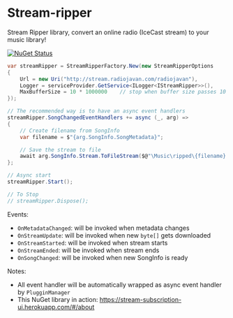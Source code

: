 # Stream-ripper

Stream Ripper library, convert an online radio (IceCast stream) to your music library!

[![NuGet Status](https://img.shields.io/nuget/v/StreamRipper.svg)](https://www.nuget.org/packages/StreamRipper/)


```csharp
var streamRipper = StreamRipperFactory.New(new StreamRipperOptions
{
    Url = new Uri("http://stream.radiojavan.com/radiojavan"),
    Logger = serviceProvider.GetService<ILogger<IStreamRipper>>(),
    MaxBufferSize = 10 * 1000000    // stop when buffer size passes 10 megabytes
});

// The recommended way is to have an async event handlers
streamRipper.SongChangedEventHandlers += async (_, arg) =>
{
    // Create filename from SongInfo
    var filename = $"{arg.SongInfo.SongMetadata}";

    // Save the stream to file
    await arg.SongInfo.Stream.ToFileStream($@"\Music\ripped\{filename}.mp3");
};

// Async start
streamRipper.Start();

// To Stop
// streamRipper.Dispose();
```

Events:
- `OnMetadataChanged`: will be invoked when metadata changes
- `OnStreamUpdate`: will be invoked when new `byte[]` gets downloaded
- `OnStreamStarted`: will be invoked when stream starts
- `OnStreamEnded`: will be invoked when stream ends
- `OnSongChanged`: will be invoked when new SongInfo is ready

Notes:
  - All event handler will be automatically wrapped as async event handler by `PlugginManager`
  - This NuGet library in action: https://stream-subscription-ui.herokuapp.com/#/about
